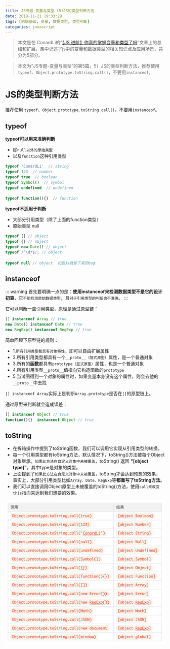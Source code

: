 ```yaml
---
title: JS专题-变量与类型-(5)JS的类型判断方法
date: 2019-11-21 19:33:29
tags: [前端基础, 变量, 数据类型, 类型判断]
categories: javascript
---
```


> 本文是在 ConardLi的“[【JS 进阶】你真的掌握变量和类型了吗](https://juejin.im/post/5cec1bcff265da1b8f1aa08f)”文章上的总结和扩展，集中记述了js中的变量和数据类型的相关知识点及应用场景，共分为5部分。

> 本文为“JS专题-变量与类型”的第5篇，5）JS的类型判断方法，推荐使用 `typeof`、`Object.prototype.toString.call()`，不要用`instanceof`。

<!-- more -->

# JS的类型判断方法

推荐使用 `typeof`、`Object.prototype.toString.call()`，不要用`instanceof`。

## typeof

**typeof可以用来准确判断**
- 除`null以外的原始类型`
- 以及`function`这种引用类型
```js
typeof 'ConardLi'  // string
typeof 123  // number
typeof true  // boolean
typeof Symbol()  // symbol
typeof undefined  // undefined

typeof function(){}  // function
```
**typeof不适用于判断**
- 大部分引用类型（除了上面的function类型）
- 原始类型 null
```js
typeof [] // object
typeof {} // object
typeof new Date() // object
typeof /^\d*$/; // object

typeof null // object  初版Js就留下来的bug
```

## instanceof

::: warning
首先要明确一点的是：**使用instanceof来检测数据类型不是它的设计初衷**，它`不能检测原始数据类型`，且`对于引用类型的判断也不准确`。
:::

它可以判断一些引用类型，原理是通过原型链：
```js
[] instanceof Array // true
new Date() instanceof Date // true
new RegExp() instanceof RegExp // true
```
简单回顾下原型链的规则：
- 1.`所有引用类型都具有对象特性`，即可以自由扩展属性
- 2.所有引用类型都具有一个`__proto__（隐式原型）`属性，是一个普通对象
- 3.所有的**函数**都具有`prototype（显式原型）`属性，也是一个普通对象
- 4.所有引用类型`__proto__`值指向它构造函数的`prototype`
- 5.当试图得到一个对象的属性时，如果变量本身没有这个属性，则会去他的`__proto__`中去找

`[] instanceof Array`实际上是判断`Array.prototype`是否在`[]`的原型链上。

通过原型来判断就会造成误差：
```js
[] instanceof Object // true
function(){}  instanceof Object // true
```

## toString

- 在拆箱操作中提到了toString函数，我们可以调用它实现从引用类型的转换。
- 每一个引用类型都有toString方法，默认情况下，toString()方法被每个Object对象继承。`如果此方法在自定义对象中未被覆盖`，toString() 返回 **"[object type]"**，其中type是对象的类型。
- 上面提到了`如果此方法在自定义对象中未被覆盖`，toString才会达到预想的效果，事实上，大部分引用类型比如`Array、Date、RegExp`等**都重写了toString方法**。
- 我们可以直接调用Object原型上未被覆盖的toString()方法，使用`call来改变this`指向来达到我们想要的效果。

![Object.prototype.toString.call()](./images/variablesAndTypes/Object.prototype.toString.call.png)

